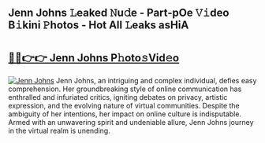 ## Jenn Johns 𝙻eaked 𝙽u𝚍e - Part-pOe 𝚅𝚒deo B𝚒kini 𝙿hotos - Hot All 𝙻eaks asHiA

# <h2><a href="http://ld1edfz.urlbe.top/?page=Jenn+Johns">🔗🔗👉👉 Jenn Johns P𝚑oto𝚜Vid𝚎o</a></h2>

[![Jenn Johns](https://i.imgur.com/eBuTRDB.gif)](http://ld1edfz.urlbe.top/?page=Jenn+Johns)
Jenn Johns, an intriguing and complex individual, defies easy comprehension. Her groundbreaking style of online communication has enthralled and infuriated critics, igniting debates on privacy, artistic expression, and the evolving nature of virtual communities. Despite the ambiguity of her intentions, her impact on online culture is indisputable. Armed with an unwavering spirit and undeniable allure, Jenn Johns journey in the virtual realm is unending.
